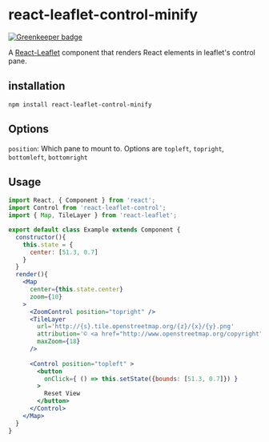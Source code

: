 # react-leaflet-control-minify

[![Greenkeeper badge](https://badges.greenkeeper.io/PascalHelbig/react-leaflet-control.svg)](https://greenkeeper.io/)

A [React-Leaflet](https://github.com/PaulLeCam/react-leaflet) component that renders React elements in leaflet's control pane.


## installation
`npm install react-leaflet-control-minify`

## Options
`position`: Which pane to mount to. Options are `topleft`, `topright`, `bottomleft`, `bottomright`

## Usage
```jsx
import React, { Component } from 'react';
import Control from 'react-leaflet-control';
import { Map, TileLayer } from 'react-leaflet';

export default class Example extends Component {
  constructor(){
    this.state = {
      center: [51.3, 0.7]
    } 
  }
  render(){
    <Map
      center={this.state.center}
      zoom={10}
    >
      <ZoomControl position="topright" />
      <TileLayer
        url='http://{s}.tile.openstreetmap.org/{z}/{x}/{y}.png'
        attribution='© <a href="http://www.openstreetmap.org/copyright">OpenStreetMap</a>'
        maxZoom={18}
      />
      
      <Control position="topleft" >
        <button 
          onClick={ () => this.setState({bounds: [51.3, 0.7]}) }
        >
          Reset View
        </button>
      </Control>
    </Map>
  }
}

```

